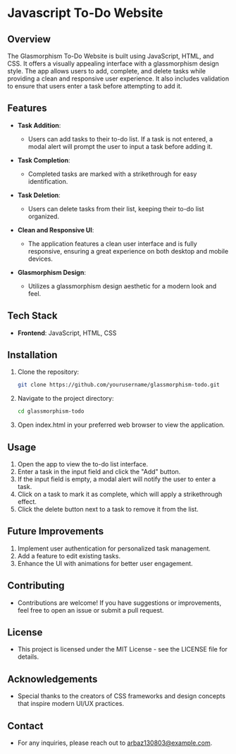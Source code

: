 # Javascript To-Do Website

## Overview
The Glasmorphism To-Do Website is built using JavaScript, HTML, and CSS. It offers a visually appealing interface with a glassmorphism design style. The app allows users to add, complete, and delete tasks while providing a clean and responsive user experience. It also includes validation to ensure that users enter a task before attempting to add it.

## Features
- **Task Addition**: 
  - Users can add tasks to their to-do list. If a task is not entered, a modal alert will prompt the user to input a task before adding it.

- **Task Completion**: 
  - Completed tasks are marked with a strikethrough for easy identification.

- **Task Deletion**: 
  - Users can delete tasks from their list, keeping their to-do list organized.

- **Clean and Responsive UI**: 
  - The application features a clean user interface and is fully responsive, ensuring a great experience on both desktop and mobile devices.

- **Glasmorphism Design**: 
  - Utilizes a glassmorphism design aesthetic for a modern look and feel.

## Tech Stack
- **Frontend**: JavaScript, HTML, CSS

## Installation
1. Clone the repository:
   ```bash
   git clone https://github.com/yourusername/glassmorphism-todo.git
2. Navigate to the project directory:
   ```bash
   cd glassmorphism-todo
3. Open index.html in your preferred web browser to view the application.

## Usage
1. Open the app to view the to-do list interface.
2. Enter a task in the input field and click the "Add" button.
3. If the input field is empty, a modal alert will notify the user to enter a task.
4. Click on a task to mark it as complete, which will apply a strikethrough effect.
5. Click the delete button next to a task to remove it from the list.

## Future Improvements
1. Implement user authentication for personalized task management.
2. Add a feature to edit existing tasks.
3. Enhance the UI with animations for better user engagement.

## Contributing
- Contributions are welcome! If you have suggestions or improvements, feel free to open an issue or submit a pull request.

## License
- This project is licensed under the MIT License - see the LICENSE file for details.

## Acknowledgements
- Special thanks to the creators of CSS frameworks and design concepts that inspire modern UI/UX practices.

## Contact
- For any inquiries, please reach out to arbaz130803@example.com.
